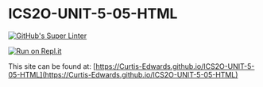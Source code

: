 # ICS2O-UNIT-5-05-HTML

[![GitHub's Super Linter](https://github.com/Curtis-Edwards/ICS2O-UNIT-5-05-HTML/workflows/GitHub's%20Super%20Linter/badge.svg)](https://github.com/Curtis-Edwards/ICS2O-UNIT-5-05-HTML/actions)

[![Run on Repl.it](https://repl.it/badge/github/Curtis-Edwards/ICS2O-UNIT-5-05-HTML)](https://repl.it/github/Curtis-Edwards/ICS2O-UNIT-5-05-HTML)

This site can be found at: [https://Curtis-Edwards.github.io/ICS2O-UNIT-5-05-HTML](https://Curtis-Edwards.github.io/ICS2O-UNIT-5-05-HTML)
